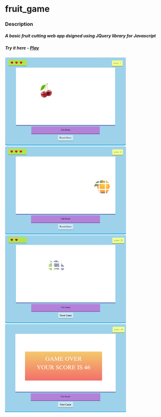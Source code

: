 # fruit_game
<h3>Description</h3>
<h5>A basic fruit cutting web app dsigned using JQuery library for Javascript</h5>
<h5>Try it here - <a href="https://yavarmish.github.io/fruit_game/">Play</a></h5>


<div>
<span>
<img src="screenshots/ss1.png" width="400px" height="290px">
<img src="screenshots/ss2.png" width="400px" height="290px">
</span>
<span>
<img src="screenshots/ss3.png" width="400px" height="290px">
<img src="screenshots/ss4.png" width="400px" height="290px">
</span>
</div>
